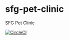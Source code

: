 # sfg-pet-clinic
SFG Pet Clinic

[![CircleCI](https://circleci.com/gh/circleci/circleci-docs.svg?style=svg)](https://circleci.com/gh/kstough93/sfg-pet-clinic)
